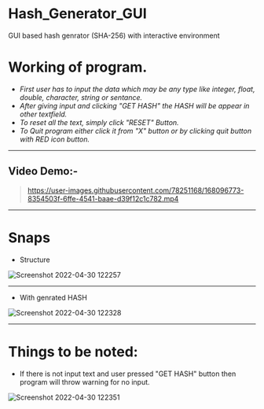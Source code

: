 # Hash_Generator_GUI
GUI based hash genrator (SHA-256) with interactive environment

# Working of program.
* *First user has to input the data which may be any type like integer, float, double, character, string or sentance.*
* *After giving input and clicking "GET HASH" the HASH will be appear in other textfield.*
* *To reset all the text, simply click "RESET" Button.*
* *To Quit program either click it from "X" button or by clicking quit button with RED icon button.*
---
## Video Demo:-

> https://user-images.githubusercontent.com/78251168/168096773-8354503f-6ffe-4541-baae-d39f12c1c782.mp4

---
# Snaps

* Structure

![Screenshot 2022-04-30 122257](https://user-images.githubusercontent.com/78251168/166095519-1c75617c-277d-458b-a6a7-4dfad20d3842.png)

---

* With genrated HASH

![Screenshot 2022-04-30 122328](https://user-images.githubusercontent.com/78251168/166095534-601783f2-36ed-4413-a360-e6c1d69ce8f8.png)

---

# Things to be noted: 
* If there is not input text and user pressed "GET HASH" button then program will throw warning for no input.

![Screenshot 2022-04-30 122351](https://user-images.githubusercontent.com/78251168/166095541-d92a4bee-b49c-4d14-9c42-c7d35eb4bc77.png)

